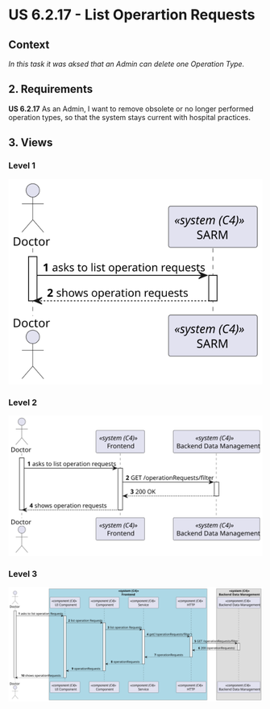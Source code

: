 # US 6.2.17 - List Operartion Requests

## Context

*In this task it was aksed that an Admin can delete one Operation Type.*

## 2. Requirements

**US 6.2.17**  As an Admin, I want to remove obsolete or no longer performed operation types, so that the system stays current with hospital practices.

## 3. Views

### Level 1

![Pocess view level 1](views/level1/process-view.svg)

### Level 2

![Process view level 2](views/level2/process-view.svg)

### Level 3

![Process view leve 3](views/level3/process-view.svg)